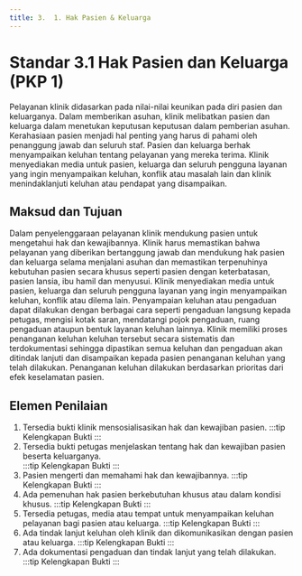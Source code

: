 ```yaml
---
title: 3.  1. Hak Pasien & Keluarga
---
```

# Standar 3.1 Hak Pasien dan Keluarga (PKP 1) 
Pelayanan klinik didasarkan pada nilai-nilai keunikan pada diri pasien dan keluarganya. Dalam memberikan asuhan, klinik melibatkan pasien dan keluarga dalam menetukan keputusan keputusan dalam pemberian asuhan. Kerahasiaan pasien menjadi hal penting yang harus di pahami oleh penanggung jawab dan seluruh staf. Pasien dan keluarga berhak menyampaikan keluhan tentang pelayanan yang mereka terima. Klinik menyediakan media untuk pasien, keluarga dan seluruh pengguna layanan yang ingin menyampaikan keluhan, konflik atau masalah lain dan klinik menindaklanjuti keluhan atau pendapat yang disampaikan. 
## Maksud dan Tujuan 
Dalam penyelenggaraan pelayanan klinik mendukung pasien untuk mengetahui hak dan kewajibannya.  Klinik harus memastikan bahwa pelayanan yang diberikan bertanggung jawab dan mendukung hak pasien dan keluarga selama menjalani asuhan dan memastikan terpenuhinya kebutuhan pasien secara khusus seperti pasien dengan keterbatasan, pasien lansia, ibu hamil dan menyusui. Klinik menyediakan media untuk pasien, keluarga dan seluruh pengguna layanan yang ingin menyampaikan keluhan, konflik atau dilema lain. Penyampaian keluhan atau pengaduan dapat dilakukan dengan berbagai cara seperti pengaduan langsung kepada petugas, mengisi kotak saran, mendatangi pojok pengaduan, ruang pengaduan ataupun bentuk layanan keluhan lainnya. Klinik memiliki proses penanganan keluhan keluhan tersebut secara sistematis dan terdokumentasi sehingga dipastikan semua keluhan dan pengaduan akan ditindak lanjuti dan disampaikan kepada pasien penanganan keluhan yang telah dilakukan. Penanganan keluhan dilakukan berdasarkan prioritas dari efek keselamatan pasien. 
## Elemen Penilaian 
1. Tersedia bukti klinik mensosialisasikan hak dan kewajiban pasien. 
   :::tip Kelengkapan Bukti
   ::: 
2. Tersedia bukti petugas menjelaskan tentang hak dan kewajiban pasien beserta keluarganya.  
   :::tip Kelengkapan Bukti
   ::: 
3. Pasien mengerti dan memahami hak dan kewajibannya. 
   :::tip Kelengkapan Bukti
   ::: 
4. Ada pemenuhan hak pasien berkebutuhan khusus atau dalam kondisi khusus. 
   :::tip Kelengkapan Bukti
   ::: 
5. Tersedia petugas, media atau tempat untuk menyampaikan keluhan pelayanan bagi pasien atau keluarga. 
   :::tip Kelengkapan Bukti
   ::: 
6. Ada tindak lanjut keluhan oleh klinik dan dikomunikasikan dengan pasien atau keluarga. 
   :::tip Kelengkapan Bukti
   ::: 
7. Ada dokumentasi pengaduan dan tindak lanjut yang telah dilakukan. 
   :::tip Kelengkapan Bukti
   ::: 
